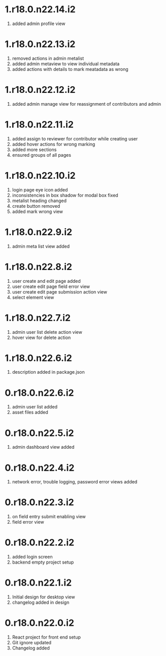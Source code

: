 # 1.r18.0.n22.14.i2

1. added admin profile view

# 1.r18.0.n22.13.i2

1. removed actions in admin metalist
2. added admin metaview to view individual metadata 
3. added actions with details to mark meatadata as wrong

# 1.r18.0.n22.12.i2

1. added admin manage view for reassignment of contributors and admin

# 1.r18.0.n22.11.i2

1. added assign to reviewer for contributor while creating user
2. added hover actions for wrong marking
3. added more sections
4. ensured groups of all pages

# 1.r18.0.n22.10.i2

1. login page eye icon added
2. inconsistencies in box shadow for modal box fixed
3. metalist heading changed
4. create button removed
5. added mark wrong view

# 1.r18.0.n22.9.i2

1. admin meta list view added

# 1.r18.0.n22.8.i2

1. user create and edit page added
2. user create edit page field error view
3. user create edit page submission action view
4. select element view

# 1.r18.0.n22.7.i2

1. admin user list delete action view 
2. hover view for delete action

# 1.r18.0.n22.6.i2

1. description added in package.json

# 0.r18.0.n22.6.i2

1. admin user list added
2. asset files added

# 0.r18.0.n22.5.i2

1. admin dashboard view added

# 0.r18.0.n22.4.i2

1. network error, trouble logging, password error views added

# 0.r18.0.n22.3.i2

1. on field entry submit enabling view
2. field error view

# 0.r18.0.n22.2.i2

1. added login screen
2. backend empty project setup

# 0.r18.0.n22.1.i2

1. Initial design for desktop view
2. changelog added in design

# 0.r18.0.n22.0.i2

1. React project for front end setup
2. Git ignore updated
3. Changelog added